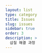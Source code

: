 ```yaml
---
layout: list
type: category
title: Issues
slug: issues
sidebar: true
order: 3
description: >
  삽질 해결 과정
---
```

